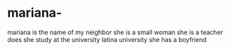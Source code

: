 # mariana-
mariana is the name of my neighbor 
she is a small woman 
she is a teacher 
does she study at the university 
latina university 
she has a boyfriend 
